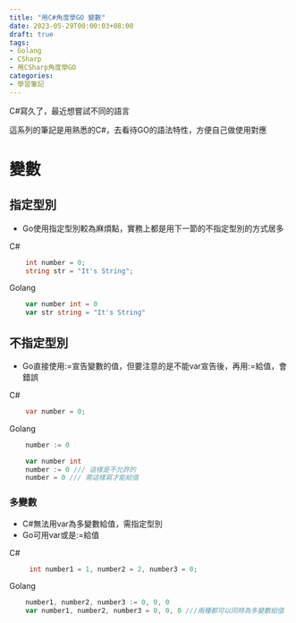 ```yaml
---
title: "用C#角度學GO 變數"
date: 2023-05-29T00:00:03+08:00
draft: true
tags:
- Golang
- CSharp
- 用CSharp角度學GO
categories:
- 學習筆記
---
```


C#寫久了，最近想嘗試不同的語言

這系列的筆記是用熟悉的C#，去看待GO的語法特性，方便自己做使用對應

# 變數

## 指定型別

- Go使用指定型別較為麻煩點，實務上都是用下一節的不指定型別的方式居多

C#

```C#
    int number = 0;
    string str = "It's String";

```

Golang

```go
    var number int = 0
    var str string = "It's String"

```

## 不指定型別

- Go直接使用:=宣告變數的值，但要注意的是不能var宣告後，再用:=給值，會錯誤

C#

```C#
    var number = 0;
```

Golang

```go
    number := 0
```
```go
    var number int
    number := 0 /// 這樣是不允許的
    number = 0 /// 需這樣寫才能給值
```

### 多變數

- C#無法用var為多變數給值，需指定型別
- Go可用var或是:=給值

C#

```C#
     int number1 = 1, number2 = 2, number3 = 0;
```

Golang

```go
    number1, number2, number3 := 0, 0, 0
    var number1, number2, number3 = 0, 0, 0 ///兩種都可以同時為多變數給值
```